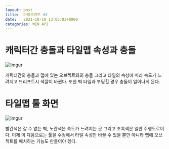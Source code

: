```yaml
---
layout: post
title:  마리오카트 #3
date:   2021-10-10 13:05:03+0900
categories: WIN API
---
```


# 캐릭터간 충돌과 타일맵 속성과 충돌
![Imgur](https://imgur.com/ot1QZfx.gif)

캐릭터간의 충돌과 맵에 있는 오브젝트와의 충돌 그리고 타일의 속성에 따라 속도가 느려지고
드리프트시 색깔이 바뀐다. 또한 벽 타일과 부딛힐 경우 충돌이 일어나게 된다.

# 타일맵 툴 화면
![Imgur](https://imgur.com/ygCmWfc.gif)

빨간색은 갈 수 없는 벽, 노란색은 속도가 느려지는 곳 그리고 초록색은 일반 주행도로이다.
이제 이 다음으로는 툴을 수정해서 타일 속성만 바꿀 수 있을 뿐만 아니라 맵에 오브젝트를 배치하는 기능도 만들어야 겠다.